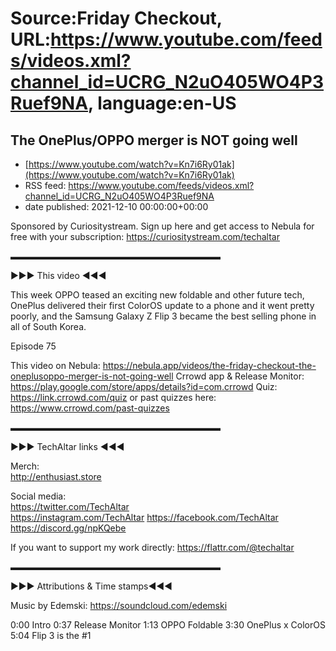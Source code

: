 # Source:Friday Checkout, URL:https://www.youtube.com/feeds/videos.xml?channel_id=UCRG_N2uO405WO4P3Ruef9NA, language:en-US

## The OnePlus/OPPO merger is NOT going well
 - [https://www.youtube.com/watch?v=Kn7i6Ry01ak](https://www.youtube.com/watch?v=Kn7i6Ry01ak)
 - RSS feed: https://www.youtube.com/feeds/videos.xml?channel_id=UCRG_N2uO405WO4P3Ruef9NA
 - date published: 2021-12-10 00:00:00+00:00

Sponsored by Curiositystream. Sign up here and get access to Nebula for free with your subscription: https://curiositystream.com/techaltar

▬▬▬▬▬▬▬▬▬▬▬▬▬▬▬▬▬▬▬▬▬▬▬▬  

►►► This video ◄◄◄  

This week OPPO teased an exciting new foldable and other future tech, OnePlus delivered their first ColorOS update to a phone and it went pretty poorly, and the Samsung Galaxy Z Flip 3 became the best selling phone in all of South Korea.

Episode 75


This video on Nebula: https://nebula.app/videos/the-friday-checkout-the-oneplusoppo-merger-is-not-going-well
Crrowd app & Release Monitor: https://play.google.com/store/apps/details?id=com.crrowd 
Quiz: https://link.crrowd.com/quiz or past quizzes here: https://www.crrowd.com/past-quizzes

 ▬▬▬▬▬▬▬▬▬▬▬▬▬▬▬▬▬▬▬▬▬▬▬▬  

►►► TechAltar links ◄◄◄  

Merch:  
http://enthusiast.store   

Social media:  
https://twitter.com/TechAltar  
https://instagram.com/TechAltar 
https://facebook.com/TechAltar  
https://discord.gg/npKQebe  

If you want to support my work directly:  https://flattr.com/@techaltar   

▬▬▬▬▬▬▬▬▬▬▬▬▬▬▬▬▬▬▬▬▬▬▬▬

►►► Attributions & Time stamps◄◄◄

Music by Edemski: https://soundcloud.com/edemski 

0:00 Intro
0:37 Release Monitor
1:13 OPPO Foldable
3:30 OnePlus x ColorOS
5:04 Flip 3 is the #1

